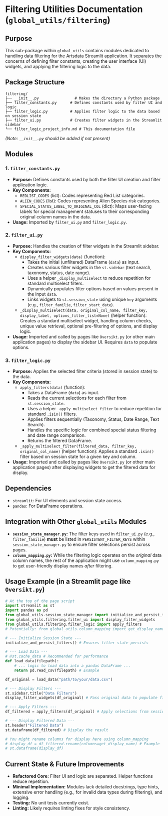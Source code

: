 # Filtering Utilities Documentation (`global_utils/filtering`)

## Purpose

This sub-package within `global_utils` contains modules dedicated to handling data filtering for the Artsdata Streamlit application. It separates the concerns of defining filter constants, creating the user interface (UI) widgets, and applying the filtering logic to the data.

## Package Structure

```
filtering/
├── __init__.py                # Makes the directory a Python package
├── filter_constants.py      # Defines constants used by filter UI and logic
├── filter_logic.py          # Applies filter logic to the data based on session state
├── filter_ui.py             # Creates filter widgets in the Streamlit sidebar
└── filter_logic_project_info.md # This documentation file
```
*(Note: `__init__.py` should be added if not present)*

## Modules

### 1. `filter_constants.py`

*   **Purpose:** Defines constants used by both the filter UI creation and filter application logic.
*   **Key Components:**
    *   `REDLIST_CODES` (list): Codes representing Red List categories.
    *   `ALIEN_CODES` (list): Codes representing Alien Species risk categories.
    *   `SPECIAL_STATUS_LABEL_TO_ORIGINAL_COL` (dict): Maps user-facing labels for special management statuses to their corresponding original column names in the data.
*   **Usage:** Imported by `filter_ui.py` and `filter_logic.py`.

### 2. `filter_ui.py`

*   **Purpose:** Handles the creation of filter widgets in the Streamlit sidebar.
*   **Key Components:**
    *   `display_filter_widgets(data)` (function):
        *   Takes the initial (unfiltered) DataFrame (`data`) as input.
        *   Creates various filter widgets in the `st.sidebar` (text search, taxonomy, status, date range).
        *   Uses a helper `_display_multiselect` to reduce repetition for standard multiselect filters.
        *   Dynamically populates filter options based on values present in the input `data`.
        *   Links widgets to `st.session_state` using unique `key` arguments (e.g., `filter_familie`, `filter_start_date`).
    *   `_display_multiselect(data, original_col_name, filter_key, display_label, options_filter_list=None)` (helper function): Creates a standard multiselect widget, handling column checks, unique value retrieval, optional pre-filtering of options, and display logic.
*   **Usage:** Imported and called by pages like `Oversikt.py` (or other main application pages) to display the sidebar UI. Requires `data` to populate options.

### 3. `filter_logic.py`

*   **Purpose:** Applies the selected filter criteria (stored in session state) to the data.
*   **Key Components:**
    *   `apply_filters(data)` (function):
        *   Takes a DataFrame (`data`) as input.
        *   Reads the current selections for each filter from `st.session_state`.
        *   Uses a helper `_apply_multiselect_filter` to reduce repetition for standard `.isin()` filters.
        *   Applies filters sequentially (Taxonomy, Status, Date Range, Text Search).
        *   Handles the specific logic for combined special status filtering and date range comparison.
        *   Returns the filtered DataFrame.
    *   `_apply_multiselect_filter(filtered_data, filter_key, original_col_name)` (helper function): Applies a standard `.isin()` filter based on session state for a given key and column.
*   **Usage:** Imported and called by pages like `Oversikt.py` (or other main application pages) after displaying widgets to get the filtered data for display.

## Dependencies

*   `streamlit`: For UI elements and session state access.
*   `pandas`: For DataFrame operations.

## Integration with Other `global_utils` Modules

*   **`session_state_manager.py`:** The filter keys used in `filter_ui.py` (e.g., `filter_familie`) **must** be listed in `PERSISTENT_FILTER_KEYS` within `session_state_manager.py` to ensure filter selections persist across pages.
*   **`column_mapping.py`:** While the filtering logic operates on the *original* data column names, the rest of the application might use `column_mapping.py` to get user-friendly display names *after* filtering.

## Usage Example (in a Streamlit page like `Oversikt.py`)

```python
# At the top of the page script
import streamlit as st
import pandas as pd
from global_utils.session_state_manager import initialize_and_persist_filters
from global_utils.filtering.filter_ui import display_filter_widgets
from global_utils.filtering.filter_logic import apply_filters
# Potentially: from global_utils.column_mapping import get_display_name

# --- Initialize Session State --- 
initialize_and_persist_filters() # Ensures filter state persists

# --- Load Data --- 
# @st.cache_data # Recommended for performance
def load_data(filepath):
    # ... logic to load data into a pandas DataFrame ...
    return pd.read_csv(filepath) # Example

df_original = load_data("path/to/your/data.csv")

# --- Display Filters --- 
st.sidebar.title("Data Filters")
display_filter_widgets(df_original) # Pass original data to populate filter options

# --- Apply Filters --- 
df_filtered = apply_filters(df_original) # Apply selections from session state

# --- Display Filtered Data --- 
st.header("Filtered Data")
st.dataframe(df_filtered) # Display the result

# You might rename columns for display here using column_mapping
# display_df = df_filtered.rename(columns=get_display_name) # Example
# st.dataframe(display_df)
```

## Current State & Future Improvements

*   **Refactored Core:** Filter UI and logic are separated. Helper functions reduce repetition.
*   **Minimal Implementation:** Modules lack detailed docstrings, type hints, extensive error handling (e.g., for invalid data types during filtering), and logging.
*   **Testing:** No unit tests currently exist.
*   **Linting:** Likely requires linting fixes for style consistency.
